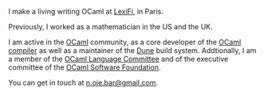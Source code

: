 I make a living writing OCaml at [LexiFi](https://www.lexifi.com), in Paris.

Previously, I worked as a mathematician in the US and the UK.

I am active in the [OCaml](https://ocaml.org) community, as a core developer of the [OCaml compiler](https://github.com/ocaml/ocaml) as well as a maintainer of the [Dune](https://github.com/ocaml/dune) build system. Addtionally, I am a member of the [OCaml Language Committee](https://github.com/ocaml/RFCs/blob/master/Committee.md) and of the executive committee of the [OCaml Software Foundation](https://ocaml-sf.org/).

You can get in touch at [n.oje.bar@gmail.com](mailto:n.oje.bar@gmail.com).
